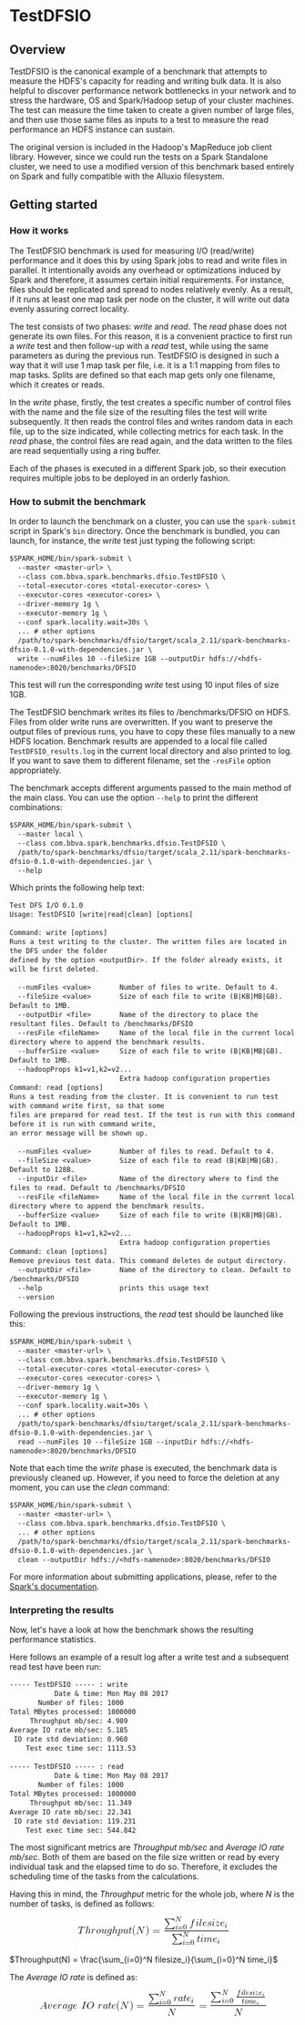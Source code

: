 TestDFSIO
=========

Overview
--------

TestDFSIO is the canonical example of a benchmark that attempts to measure the HDFS's capacity for reading and 
writing bulk data. It is also helpful to discover performance network bottlenecks in your network and to stress the
hardware, OS and Spark/Hadoop setup of your cluster machines. The test can measure the time taken to create a given 
number of large files, and then use those same files as inputs to a test to measure the read performance an HDFS 
instance can sustain.

The original version is included in the Hadoop's MapReduce job client library. However, since we could run the tests 
on a Spark Standalone cluster, we need to use a modified version of this benchmark based entirely on Spark and fully 
compatible with the Alluxio filesystem.

Getting started
---------------

### How it works

The TestDFSIO benchmark is used for measuring I/O (read/write) performance and it does this by using Spark jobs to read
and write files in parallel. It intentionally avoids any overhead or optimizations induced by Spark and therefore, it 
assumes certain initial requirements. For instance, files should be replicated and spread to nodes relatively evenly. As
a result, if it runs at least one map task per node on the cluster, it will write out data evenly assuring correct locality.

The test consists of two phases: *write* and *read*. The *read* phase does not generate its own files. For this reason,
it is a convenient practice to first run a *write* test and then follow-up with a *read* test, while using the same
parameters as during the previous run. TestDFSIO is designed in such a way that it will use 1 map task per file, i.e. 
it is a 1:1 mapping from files to map tasks. Splits are defined so that each map gets only one filename, which it 
creates or reads.

In the *write* phase, firstly, the test creates a specific number of control files with the name and the file size of 
the resulting files the test will write subsequently. It then reads the control files and writes random data in each 
file, up to the size indicated, while collecting metrics for each task. In the *read* phase, the control files are read 
again, and the data written to the files are read sequentially using a ring buffer.

Each of the phases is executed in a different Spark job, so their execution requires multiple jobs to be deployed in an 
orderly fashion.


### How to submit the benchmark

In order to launch the benchmark on a cluster, you can use the `spark-submit` script in Spark's `bin` directory. Once the
benchmark is bundled, you can launch, for instance, the *write* test just typing the following script:

```
$SPARK_HOME/bin/spark-submit \
  --master <master-url> \
  --class com.bbva.spark.benchmarks.dfsio.TestDFSIO \
  --total-executor-cores <total-executor-cores> \
  --executor-cores <executor-cores> \
  --driver-memory 1g \
  --executor-memory 1g \
  --conf spark.locality.wait=30s \
  ... # other options
  /path/to/spark-benchmarks/dfsio/target/scala_2.11/spark-benchmarks-dfsio-0.1.0-with-dependencies.jar \
  write --numFiles 10 --fileSize 1GB --outputDir hdfs://<hdfs-namenode>:8020/benchmarks/DFSIO
```

This test will run the corresponding *write* test using 10 input files of size 1GB.

The TestDFSIO benchmark writes its files to /benchmarks/DFSIO on HDFS. Files from older write runs are overwritten. 
If you want to preserve the output files of previous runs, you have to copy these files manually to a new HDFS 
location. Benchmark results are appended to a local file called `TestDFSIO_results.log` in the current local directory 
and also printed to log. If you want to save them to different filename, set the `-resFile` option appropriately.

The benchmark accepts different arguments passed to the main method of the main class. You can use the option `--help` 
to print the different combinations:

```
$SPARK_HOME/bin/spark-submit \
  --master local \
  --class com.bbva.spark.benchmarks.dfsio.TestDFSIO \
  /path/to/spark-benchmarks/dfsio/target/scala_2.11/spark-benchmarks-dfsio-0.1.0-with-dependencies.jar \
  --help
```

Which prints the following help text:

```
Test DFS I/O 0.1.0
Usage: TestDFSIO [write|read|clean] [options]

Command: write [options]
Runs a test writing to the cluster. The written files are located in the DFS under the folder
defined by the option <outputDir>. If the folder already exists, it will be first deleted.

  --numFiles <value>       Number of files to write. Default to 4.
  --fileSize <value>       Size of each file to write (B|KB|MB|GB). Default to 1MB.
  --outputDir <file>       Name of the directory to place the resultant files. Default to /benchmarks/DFSIO
  --resFile <fileName>     Name of the local file in the current local directory where to append the benchmark results.
  --bufferSize <value>     Size of each file to write (B|KB|MB|GB). Default to 1MB.
  --hadoopProps k1=v1,k2=v2...
                           Extra hadoop configuration properties
Command: read [options]
Runs a test reading from the cluster. It is convenient to run test with command write first, so that some
files are prepared for read test. If the test is run with this command before it is run with command write,
an error message will be shown up.

  --numFiles <value>       Number of files to read. Default to 4.
  --fileSize <value>       Size of each file to read (B|KB|MB|GB). Default to 128B.
  --inputDir <file>        Name of the directory where to find the files to read. Default to /benchmarks/DFSIO
  --resFile <fileName>     Name of the local file in the current local directory where to append the benchmark results.
  --bufferSize <value>     Size of each file to write (B|KB|MB|GB). Default to 1MB.
  --hadoopProps k1=v1,k2=v2...
                           Extra hadoop configuration properties
Command: clean [options]
Remove previous test data. This command deletes de output directory.
  --outputDir <file>       Name of the directory to clean. Default to /benchmarks/DFSIO
  --help                   prints this usage text
  --version

```

Following the previous instructions, the *read* test should be launched like this:

```
$SPARK_HOME/bin/spark-submit \
  --master <master-url> \
  --class com.bbva.spark.benchmarks.dfsio.TestDFSIO \
  --total-executor-cores <total-executor-cores> \
  --executor-cores <executor-cores> \
  --driver-memory 1g \
  --executor-memory 1g \
  --conf spark.locality.wait=30s \
  ... # other options
  /path/to/spark-benchmarks/dfsio/target/scala_2.11/spark-benchmarks-dfsio-0.1.0-with-dependencies.jar \
  read --numFiles 10 --fileSize 1GB --inputDir hdfs://<hdfs-namenode>:8020/benchmarks/DFSIO
```

Note that each time the *write* phase is executed, the benchmark data is previously cleaned up. However, if you need to force
the deletion at any moment, you can use the *clean* command:

```
$SPARK_HOME/bin/spark-submit \
  --master <master-url> \
  --class com.bbva.spark.benchmarks.dfsio.TestDFSIO \
  ... # other options
  /path/to/spark-benchmarks/dfsio/target/scala_2.11/spark-benchmarks-dfsio-0.1.0-with-dependencies.jar \
  clean --outputDir hdfs://<hdfs-namenode>:8020/benchmarks/DFSIO
```

For more information about submitting applications, please, refer to the 
[Spark's documentation](https://spark.apache.org/docs/latest/submitting-applications.html).

### Interpreting the results

Now, let's have a look at how the benchmark shows the resulting performance statistics. 

Here follows an example of a result log after a write test and a subsequent read test have been run:

```
----- TestDFSIO ----- : write
           Date & time: Mon May 08 2017
       Number of files: 1000
Total MBytes processed: 1000000
     Throughput mb/sec: 4.989
Average IO rate mb/sec: 5.185
 IO rate std deviation: 0.960
    Test exec time sec: 1113.53
    
----- TestDFSIO ----- : read
           Date & time: Mon May 08 2017
       Number of files: 1000
Total MBytes processed: 1000000
     Throughput mb/sec: 11.349
Average IO rate mb/sec: 22.341
 IO rate std deviation: 119.231
    Test exec time sec: 544.842
```

The most significant metrics are  *Throughput mb/sec* and *Average IO rate mb/sec*. Both of them are based on the file size
written or read by every individual task and the elapsed time to do so. Therefore, it excludes the scheduling time of the tasks 
from the calculations.

Having this in mind, the *Throughput* metric for the whole job, where *N* is the number of tasks, is defined as follows:

<p align="center">
  <img src="./throughput.gif"/>
</p>

$Throughput(N) = \frac{\sum_{i=0}^N filesize_i}{\sum_{i=0}^N time_i}$

The *Average IO rate* is defined as:

<p align="center">
  <img src="./average_io.gif"/>
</p>